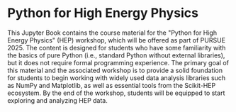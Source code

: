 # Python for High Energy Physics

This Jupyter Book contains the course material for the "Python for High Energy Physics" (HEP) workshop, which will be offered as part of PURSUE 2025. The content is designed for students who have some familiarity with the basics of pure Python (i.e., standard Python without external libraries), but it does not require formal programming experience. The primary goal of this material and the associated workshop is to provide a solid foundation for students to begin working with widely used data analysis libraries such as NumPy and Matplotlib, as well as essential tools from the Scikit-HEP ecosystem. By the end of the workshop, students will be equipped to start exploring and analyzing HEP data.

```{tableofcontents}
```
